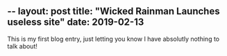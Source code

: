 --
layout: post
title: "Wicked Rainman Launches useless site"
date: 2019-02-13
--

This is my first blog entry, just letting you know I have absolutly nothing to talk about!
